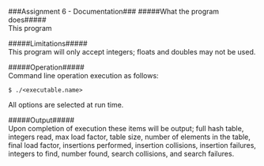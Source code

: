 ###Assignment 6 - Documentation###
#####What the program does#####  
This program

#####Limitations#####   
This program will only accept integers; floats and doubles may not be used. 

#####Operation#####  
Command line operation execution as follows:  

	$ ./<executable.name>

All options are selected at run time. 

#####Output#####  
Upon completion of execution these items will be output; full hash table, integers read, max load factor, table size, number of elements in the table, final load factor, insertions performed, insertion collisions, insertion failures, integers to find, number found, search collisions, and search failures.